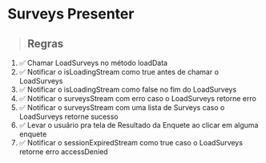 # Surveys Presenter

> ## Regras

1. ✅ Chamar LoadSurveys no método loadData
2. ✅ Notificar o isLoadingStream como true antes de chamar o LoadSurveys
3. ✅ Notificar o isLoadingStream como false no fim do LoadSurveys
4. ✅ Notificar o surveysStream com erro caso o LoadSurveys retorne erro
5. ✅ Notificar o surveysStream com uma lista de Surveys caso o LoadSurveys retorne sucesso
6. ✅ Levar o usuário pra tela de Resultado da Enquete ao clicar em alguma enquete
7. ✅ Notificar o sessionExpiredStream como true caso o LoadSurveys retorne erro accessDenied
